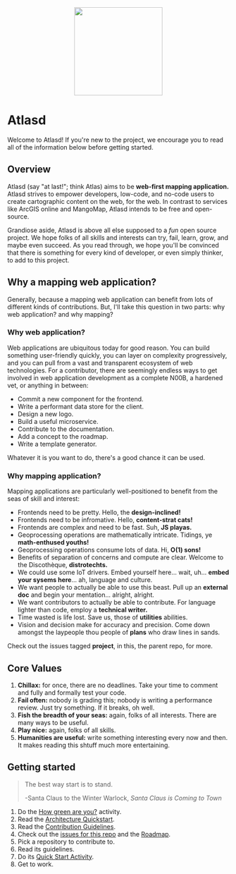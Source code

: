 <div align="center">
  <img width="200" height="200" src="https://user-images.githubusercontent.com/79056955/128594497-46dcd431-6723-4d2f-9f68-a2fd5c569e8c.png"/>
 </div>

# Atlasd
Welcome to Atlasd! If you're new to the project, we encourage you to read all of the information below before getting started.


## Overview
Atlasd (say "at last!"; think Atlas) aims to be **web-first mapping application.** Atlasd strives to empower developers, low-code, and no-code users to create cartographic content on the web, for the web. In contrast to services like ArcGIS online and MangoMap, Atlasd intends to be free and open-source.

Grandiose aside, Atlasd is above all else supposed to a *fun* open source project. We hope folks of all skills and interests can try, fail, learn, grow, and maybe even succeed. As you read through, we hope you'll be convinced that there is something for every kind of developer, or even simply thinker, to add to this project.

## Why a mapping web application?
Generally, because a mapping web application can benefit from lots of different kinds of contributions. But, I'll take this question in two parts: why web application? and why mapping?

### Why web application?
Web applications are ubiquitous today for good reason. You can build something user-friendly quickly, you can layer on complexity progressively, and you can pull from a vast and transparent ecosystem of web technologies. For a contributor, there are seemingly endless ways to get involved in web application development as a complete N00B, a hardened vet, or anything in between:
- Commit a new component for the frontend.
- Write a performant data store for the client.
- Design a new logo.
- Build a useful microservice.
- Contribute to the documentation.
- Add a concept to the roadmap.
- Write a template generator.

Whatever it is you want to do, there's a good chance it can be used.

### Why mapping application?
Mapping applications are particularly well-positioned to benefit from the seas of skill and interest:
- Frontends need to be pretty. Hello, the **design-inclined!**
- Frontends need to be infromative. Hello, **content-strat cats!**
- Frontends are complex and need to be fast. Suh, **JS playas.**
- Geoprocessing operations are mathematically intricate. Tidings, ye **math-enthused youths!** 
- Geoprocessing operations consume lots of data. Hi, **O(1) sons!**
- Benefits of separation of concerns and compute are clear. Welcome to the Discothèque, **distrotechts.**
- We could use some IoT drivers. Embed yourself here... wait, uh... **embed your sysems here**... ah, language and culture.
- We want people to actually be able to use this beast. Pull up an **external doc** and begin your mentation... alright, alright.
- We want contributors to actually be able to contribute. For language lighter than code, employ a **technical writer.**
- Time wasted is life lost. Save us, those of **utilities** abilities.
- Vision and decision make for accuracy and precision. Come down amongst the laypeople thou people of **plans** who draw lines in sands. 

Check out the issues tagged **project**, in this, the parent repo, for more.

## Core Values
1. **Chillax:** for once, there are no deadlines. Take your time to comment and fully and formally test your code.
2. **Fail often:** nobody is grading this; nobody is writing a performance review. Just try something. If it breaks, oh well.
3. **Fish the breadth of your seas:** again, folks of all interests. There are many ways to be useful. 
4. **Play nice:** again, folks of all skills.
5. **Humanities are useful:** write something interesting every now and then. It makes reading this shtuff much more entertaining.


## Getting started
> The best way start is to stand.
> 
> -Santa Claus to the Winter Warlock, *Santa Claus is Coming to Town*

1. Do the [How green are you?]() activity.
2. Read the [Architecture Quickstart]().
3. Read the [Contribution Guidelines]().
4. Check out the [issues for this repo]() and the [Roadmap]().
5. Pick a repository to contribute to.
6. Read its guidelines.
7. Do its [Quick Start Activity]().
8. Get to work.
